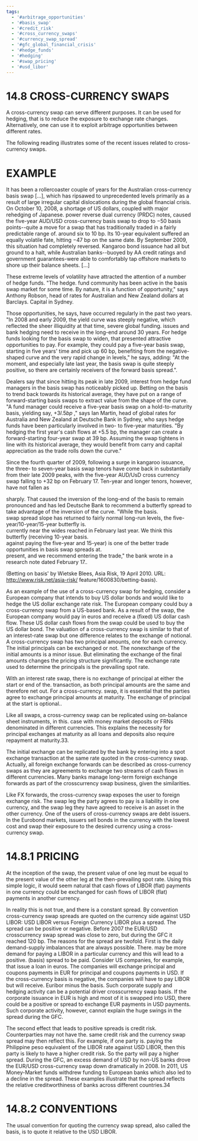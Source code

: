 ```yaml
---
tags:
  - '#arbitrage_opportunities'
  - '#basis_swap'
  - '#credit_risk'
  - '#cross_currency_swaps'
  - '#currency_swap_spread'
  - '#gfc_global_financial_crisis'
  - '#hedge_funds'
  - '#hedging'
  - '#swap_pricing'
  - '#usd_libor'
---
```

# 14.8 CROSS-CURRENCY SWAPS  

A cross-currency swap can serve different purposes. It can be used for hedging, that is to reduce the exposure to exchange rate changes. Alternatively, one can use it to exploit arbitrage opportunities between different rates.  

The following reading illustrates some of the recent issues related to cross-currency swaps.  

# EXAMPLE  

It has been a rollercoaster couple of years for the Australian cross-currency basis swap [...], which has ripsawed to unprecedented levels primarily as a result of large irregular capital dislocations during the global financial crisis. On October 10, 2008, a shortage of US dollars, coupled with major rehedging of Japanese. power reverse dual currency (PRDC) notes, caused the five-year AUD/USD cross-currency basis swap to drop to $-50$ basis points--quite a move for a swap that has traditionally traded in a fairly predictable range of. around six to 10 bp. Its 10-year equivalent suffered an equally volatile fate, hitting $-47$ bp on the same date. By September 2009, this situation had completely reversed. Kangaroo bond issuance had all but ground to a halt, while Australian banks--buoyed by AA credit ratings and government guarantees-were able to comfortably tap offshore markets to shore up their balance sheets. [...]  

These extreme levels of volatility have attracted the attention of a number of hedge funds. "The hedge. fund community has been active in the basis swap market for some time. By nature, it is a function of opportunity," says Anthony Robson, head of rates for Australian and New Zealand dollars at Barclays. Capital in Sydney.  

Those opportunities, he says, have occurred regularly in the past two years. "In 2008 and early 2009, the yield curve was steeply negative, which reflected the sheer illiquidity at that time, severe global funding. issues and bank hedging need to receive in the long-end around 30 years. For hedge funds looking for the basis swap to widen, that presented attractive opportunities to pay. For example, they could pay a five-year basis swap, starting in five years' time and pick up 60 bp, benefiting from the negative-shaped curve and the very rapid change in levels," he says, adding: "At the moment, and especially late last year, the basis swap is quite steeply positive, so there are certainly receivers of the forward basis spread.".  

Dealers say that since hitting its peak in late 2009, interest from hedge fund managers in the basis swap has noticeably picked up. Betting on the basis to trend back towards its historical average, they have put on a range of forward-starting basis swaps to extract value from the shape of the curve. "A fund manager could receive a five-year basis swap on a hold-to-maturity basis, yielding say, $+3I.5b p$ ," says Ian Martin, head of global rates for Australia and New Zealand at Deutsche Bank in Sydney, who says hedge funds have been particularly involved in two- to five-year maturities. "By hedging the first year's cash flows at $+5.5$ bp, the manager can create a forward-starting four-year swap at 39 bp. Assuming the swap tightens in line with its historical average, they would benefit from carry and capital appreciation as the trade rolls down the curve."  

Since the fourth quarter of 2009, following a surge in kangaroo issuance, the three- to seven-year basis swap tenors have come back in substantially from their late 2009 peaks, with the five-year AUD/UsD cross currency swap falling to $+32$ bp on February 17. Ten-year and longer tenors, however, have not fallen as  

sharply. That caused the inversion of the long-end of the basis to remain pronounced and has led Deutsche Bank to recommend a butterfly spread to take advantage of the inversion of the curve. "While the basis.   
swap spread slope has returned to fairly normal long-run levels, the five-year/10-year/15-year butterfly is.   
currently near the wides reached in February last year. We think this butterfly (receiving 10-year basis.   
against paying the five-year and 15-year) is one of the better trade opportunities in basis swap spreads at.   
present, and we recommend entering the trade," the bank wrote in a research note dated February 17..  

(Betting on basis' by Wietske Blees, Asia Risk, 19 April 2010. URL: http://www.risk.net/asia-risk/ feature/1600830/betting-basis).  

As an example of the use of a cross-currency swap for hedging, consider a European company that intends to buy US dollar bonds and would like to hedge the US dollar exchange rate risk. The European company could buy a cross-currency swap from a US-based bank. As a result of the swap, the European company would pay in euros and receive a (fixed) US dollar cash flow. These US dollar cash flows from the swap could be used to buy the US dollar bond. The valuation of a cross-currency swap is similar to that of an interest-rate swap but one difference relates to the exchange of notional. A cross-currency swap has two principal amounts, one for each currency. The initial principals can be exchanged or not. The nonexchange of the initial amounts is a minor issue. But eliminating the exchange of the final amounts changes the pricing structure significantly. The exchange rate used to determine the principals is the prevailing spot rate.  

With an interest rate swap, there is no exchange of principal at either the start or end of the. transaction, as both principal amounts are the same and therefore net out. For a cross-currency. swap, it is essential that the parties agree to exchange principal amounts at maturity. The exchange of principal at the start is optional..  

Like all swaps, a cross-currency swap can be replicated using on-balance sheet instruments, in this. case with money market deposits or FRNs denominated in different currencies. This explains the necessity for principal exchanges at maturity as all loans and deposits also require repayment at maturity.33.  

The initial exchange can be replicated by the bank by entering into a spot exchange transaction at the same rate quoted in the cross-currency swap. Actually, all foreign exchange forwards can be described as cross-currency swaps as they are agreements to exchange two streams of cash flows in different currencies. Many banks manage long-term foreign exchange forwards as part of the crosscurrency swap business, given the similarities.  

Like FX forwards, the cross-currency swap exposes the user to foreign exchange risk. The swap leg the party agrees to pay is a liability in one currency, and the swap leg they have agreed to receive is an asset in the other currency. One of the users of cross-currency swaps are debt issuers. In the Eurobond markets, issuers sell bonds in the currency with the lowest cost and swap their exposure to the desired currency using a cross-currency swap.  

# 14.8.1 PRICING  

At the inception of the swap, the present value of one leg must be equal to the present value of the other leg at the then-prevailing spot rate. Using this simple logic, it would seem natural that cash flows of LIBOR (flat) payments in one currency could be exchanged for cash flows of LIBOR (flat) payments in another currency.  

In reality this is not true, and there is a constant spread. By convention cross-currency swap spreads are quoted on the currency side against USD LIBOR: USD LIBOR versus Foreign Currency LIBOR plus a spread. The spread can be positive or negative. Before 2007 the EUR/USD crosscurrency swap spread was close to zero, but during the GFC it reached 120 bp. The reasons for the spread are twofold. First is the daily demand-supply imbalances that are always possible. There. may be more demand for paying a LIBOR in a particular currency and this will lead to a positive. (basis) spread to be paid. Consider US companies, for example, that issue a loan in euros. The companies will exchange principal and coupons payments in EUR for principal and coupons payments in USD. If the cross-currency basis is negative, the companies will have to pay LIBOR but will receive. Euribor minus the basis. Such corporate supply and hedging activity can be a potential driver crosscurrency swap basis. If the corporate issuance in EUR is high and most of it is swapped into USD, there could be a positive or spread to exchange EUR payments in USD payments. Such corporate activity, however, cannot explain the huge swings in the spread during the GFC.  

The second effect that leads to positive spreads is credit risk. Counterparties may not have the. same credit risk and the currency swap spread may then reflect this. For example, if one party is. paying the Philippine peso equivalent of the LIBOR rate against USD LIBOR, then this party is likely to have a higher credit risk. So the party will pay a higher spread. During the GFC, an excess demand of USD by non-US banks drove the EUR/USD cross-currency swap down dramatically in 2008. In 2011, US Money-Market funds withdrew funding to European banks which also led to a decline in the spread. These examples illustrate that the spread reflects the relative creditworthiness of banks across different countries.34  

# 14.8.2 CONVENTIONS  

The usual convention for quoting the currency swap spread, also called the basis, is to quote it relative to the USD LIBOR.  
